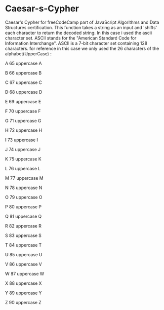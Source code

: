 # Caesar-s-Cypher
Caesar's Cypher for freeCodeCamp part of JavaScript Algorithms and Data Structures certification.
This function takes a string as an input and 'shifts' each character to return the decoded string.
In this case i used the ascii character set.
ASCII stands for the "American Standard Code for Information Interchange".
ASCII is a 7-bit character set containing 128 characters. 
for reference in this case we only used the 26 characters of the alphabet(UpperCase) :

A	65	uppercase A

B	66	uppercase B

C	67	uppercase C

D	68	uppercase D

E	69	uppercase E

F	70	uppercase F

G	71	uppercase G

H	72	uppercase H

I	73	uppercase I

J	74	uppercase J

K	75	uppercase K

L	76	uppercase L

M	77	uppercase M

N	78	uppercase N

O	79	uppercase O

P	80	uppercase P

Q	81	uppercase Q

R	82	uppercase R

S	83	uppercase S

T	84	uppercase T

U	85	uppercase U

V	86	uppercase V

W	87	uppercase W

X	88	uppercase X

Y	89	uppercase Y

Z	90	uppercase Z

